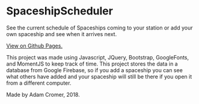 # SpaceshipScheduler

See the current schedule of Spaceships coming to your station or add your own spaceship and see when it arrives next.

[View on Github Pages.](https://adamcromer.github.io/SpaceshipScheduler/)

This project was made using Javascript, JQuery, Bootstrap, GoogleFonts, and MomentJS to keep track of time. This project stores the data in a database from Google Firebase, so if you add a spaceship you can see what others have added and your spaceship will still be there if you open it from a different computer.


Made by Adam Cromer, 2018.